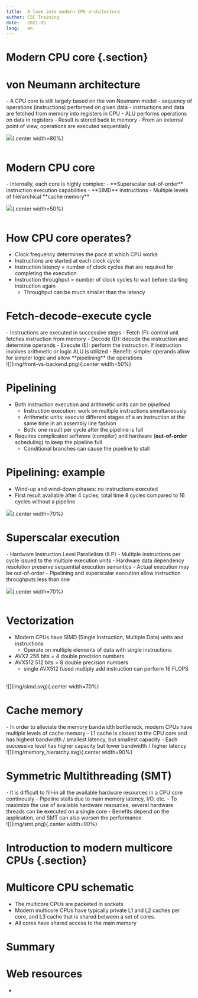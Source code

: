 ```yaml
---
title:  A look into modern CPU architecture
author: CSC Training
date:   2021-05
lang:   en
---
```


# Modern CPU core {.section}

# von Neumann architecture

<div class=column>
- A CPU core is still largely based on the von Neumann model
    - sequency of operations (instructions) performed on given data
	- instructions and data are fetched from memory into registers in CPU
	- ALU performs operations on data in registers
	- Result is stored back to memory
- From an external point of view, operations are executed sequentially
</div>
<div class=column>

<!--By Kapooht - Own work, CC BY-SA 3.0, -->
<!--https://commons.wikimedia.org/w/index.php?curid=25789639 -->
![](img/Von_Neumann_Architecture.svg){.center width=80%}

</div>


# Modern CPU core

<div class=column>
- Internally, each core is highly complex:
    - **Superscalar out-of-order** instruction execution capabilities
	- **SIMD** instructions
	- Multiple levels of hierarchical **cache memory**
</div>
<div class=column>

![](img/zen_2_core_diagram.svg){.center width=50%}

</div>

# How CPU core operates?

- Clock frequency determines the pace at which CPU works
- Instructions are started at each clock cycle
- Instruction latency = number of clock cycles that are required for
  completing the execution
- Instruction throughput = number of clock cycles to wait before
  starting instruction again
    - Throughput can be much smaller than the latency

# Fetch-decode-execute cycle

<div class=column>
- Instructions are executed in successive steps
    - Fetch (F): control unit fetches instruction from memory
	- Decode (D): decode the instruction and determine operands
	- Execute (E): perform the instruction. If instruction involves
      arithmetic or logic ALU is utilized
- Benefit: simpler operands allow for simpler logic and allow
  **pipelining** the operations
</div>
<div class=column>
![](img/front-vs-backend.png){.center width=50%}
</div>
  
# Pipelining

- Both instruction execution and arithmetic units can be *pipelined*
    - Instruction execution: work on multiple instructions
      simultaneously
	- Arithmetic units: execute different stages of a an instruction
      at the same time in an assembly line fashion
	- Both: one result per cycle after the pipeline is full
- Requires complicated software (compiler) and hardware
  (**out-of-order** scheduling) to keep the pipeline full
    - Conditional branches can cause the pipeline to stall
		
# Pipelining: example

- Wind-up and wind-down phases: no instructions executed
- First result available after 4 cycles, total time 8 cycles compared
  to 16 cycles without a pipeline
  
![](img/pipeline.png){.center width=70%}

# Superscalar execution

<div class=column>
- Hardware Instruction Level Parallelism (ILP)
- Multiple instructions per cycle issued to the multiple execution
  units
- Hardware data dependency resolution preserve sequential execution
  semantics
    - Actual execution may be out-of-order
- Pipelining and superscalar execution allow instruction throughputs
less than one
</div>

<div class=column>

![](img/ilp.svg){.center width=70%}

</div>

# Vectorization

- Modern CPUs have SIMD (Single Instruction, Multiple Data) units and instructions 
    - Operate on multiple elements of data with single instructions
- AVX2 256 bits = 4 double precision numbers
- AVX512 512 bits = 8 double precision numbers
    - single AVX512 fused multiply add instruction can perform 16 FLOPS

<!--![](img/vector-add.png){.center width=70%} -->

<br>
![](img/simd.svg){.center width=70%}
  
# Cache memory

<div class=column>
- In order to alleviate the memory bandwidth bottleneck, modern CPUs have multiple levels of cache memory
- L1 cache is closest to the CPU core and has highest bandwidth / smallest latency, but smallest capacity
- Each successive level has higher capacity but lower bandwidth / higher latency
</div>
  
<div class=column>
![](img/memory_hierarchy.svg){.center width=90%}
</div>

# Symmetric Multithreading (SMT)

<div class=column>
- It is difficult to fill-in all the available hardware resources in a CPU core continously
    - Pipeline stalls due to main memory latency, I/O, etc.
- To maximize the use of available hardware resources, several hardware threads can be executed on a single core
- Benefits depend on the application, and SMT can also worsen the performance
</div>
  
<div class=column>
![](img/smt.png){.center width=90%}
</div>


# Introduction to modern multicore CPUs {.section}

# Multicore CPU schematic

- The multicore CPUs are packeted in sockets
- Modern multicore CPUs have typically private L1 and L2 caches per core, and L3 cache that is shared between a set of cores. 
- All cores have shared access to the main memory



# Summary

# Web resources

- 
	
	
